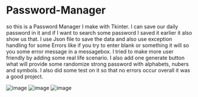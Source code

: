 # Password-Manager
so this is a Password Manager I make with Tkinter. I can save our daily password in it and if I want to search some password I saved it earlier it also show us that. I use Json file to save the data and also use exception handling for some Errors like if you try to enter blank or something it will so you some error message in a messagebox. I tried to make more user friendly by adding some real life scenario. I also add one generate button what will provide some randomize strong password with alphabets, nubers and symbols. I also did some test on it so that no errors occur overall it was a good project.

![image](https://github.com/subhrajyotisaha007/Password-Manager/assets/75173603/c9f2e402-e936-4a60-9399-fee0f00462c4)
![image](https://github.com/subhrajyotisaha007/Password-Manager/assets/75173603/ae4c3b1d-1825-4d15-a2f8-60d3e68e5cbb)
![image](https://github.com/subhrajyotisaha007/Password-Manager/assets/75173603/0463b5a9-9b1f-4aac-a110-99f57dd05773)

